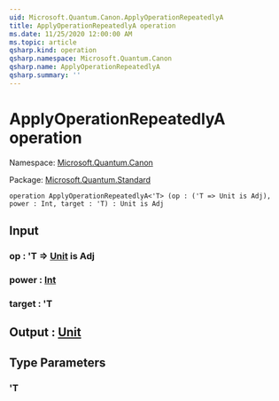 ```yaml
---
uid: Microsoft.Quantum.Canon.ApplyOperationRepeatedlyA
title: ApplyOperationRepeatedlyA operation
ms.date: 11/25/2020 12:00:00 AM
ms.topic: article
qsharp.kind: operation
qsharp.namespace: Microsoft.Quantum.Canon
qsharp.name: ApplyOperationRepeatedlyA
qsharp.summary: ''
---
```


# ApplyOperationRepeatedlyA operation

Namespace: [Microsoft.Quantum.Canon](xref:Microsoft.Quantum.Canon)

Package: [Microsoft.Quantum.Standard](https://nuget.org/packages/Microsoft.Quantum.Standard)




```qsharp
operation ApplyOperationRepeatedlyA<'T> (op : ('T => Unit is Adj), power : Int, target : 'T) : Unit is Adj
```


## Input

### op : 'T => [Unit](xref:microsoft.quantum.user-guide.language.types)  is Adj




### power : [Int](xref:microsoft.quantum.user-guide.language.types)




### target : 'T





## Output : [Unit](xref:microsoft.quantum.user-guide.language.types)



## Type Parameters

### 'T

